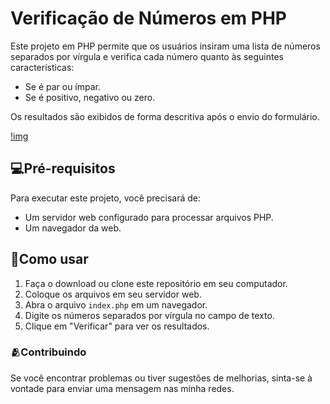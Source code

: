 # Verificação de Números em PHP

Este projeto em PHP permite que os usuários insiram uma lista de números separados por vírgula e verifica cada número quanto às seguintes características:

- Se é par ou ímpar.
- Se é positivo, negativo ou zero.

Os resultados são exibidos de forma descritiva após o envio do formulário.

[!img](gifnumeros.gif)

## 💻Pré-requisitos

Para executar este projeto, você precisará de:

- Um servidor web configurado para processar arquivos PHP.
- Um navegador da web.

## 📑Como usar

1. Faça o download ou clone este repositório em seu computador.
2. Coloque os arquivos em seu servidor web.
3. Abra o arquivo `index.php` em um navegador.
4. Digite os números separados por vírgula no campo de texto.
5. Clique em "Verificar" para ver os resultados.


### 🫂Contribuindo

Se você encontrar problemas ou tiver sugestões de melhorias, sinta-se à vontade para enviar uma mensagem nas minha redes.


